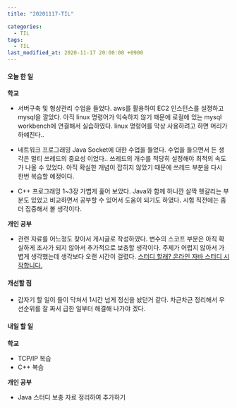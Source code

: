 ```yaml
---
title: "20201117-TIL"

categories:
  - TIL
tags:
  - TIL
last_modified_at: 2020-11-17 20:00:00 +0900
---
```


#### 오늘 한 일

__학교__
 - 서버구축 및 형상관리 수업을 들었다. aws를 활용하여 EC2 인스턴스를 설졍하고 mysql을 깔았다. 아직 linux 명령어가 익숙하지 않기 때문에 로컬에 있는 mysql workbench에 연결해서 실습하였다. linux 명령어를 막상 사용하려고 하면 머리가 하얘진다..

 - 네트워크 프로그래밍 Java Socket에 대한 수업을 들었다. 수업을 들으면서 든 생각은 멀티 쓰레드의 중요성 이었다.. 쓰레드의 개수를 적당히 설정해야 최적의 속도가 나올 수 있었다. 아직 확실한 개념이 잡히지 않았기 때문에 쓰레드 부분을 다시 한번 복습할 예정이다.

 - C++ 프로그래밍 1~3장 가볍게 훑어 보았다. Java와 함께 하니깐 살짝 헷갈리는 부분도 있었고 비교하면서 공부할 수 있어서 도움이 되기도 하였다. 시험 직전에는 좀 더 집중해서 볼 생각이다.


__개인 공부__
  - 관련 자료를 어느정도 찾아서 게시글로 작성하였다. 변수의 스코프 부분은 아직 확실하게 조사가 되지 않아서 추가적으로 보충할 생각이다. 주제가 어렵지 않아서 가볍게 생각했는데 생각보다 오랜 시간이 걸렸다. [스터디 할래? 온라인 자바 스터디 시작합니다.](https://www.youtube.com/watch?v=peEXNN-oob4)

#### 개선할 점
 - 갑자기 할 일이 들이 닥쳐서 1시간 넘게 정신을 놨던거 같다. 차근차근 정리해서 우선순위를 잘 짜서 급한 일부터 해결해 나가야 겠다.

#### 내일 할 일

__학교__
 - TCP/IP 복습
 - C++ 복습

__개인 공부__
 - Java 스터디 보충 자료 정리하여 추가하기